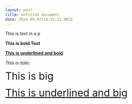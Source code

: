 ```yaml
---
layout: post
title: Untitled document
date: 2014-09-01T14:51:11.002Z
---
```

<body class="c2">
   <p style="widows:2;orphans:2;direction:ltr">
      <span>This is text in a p</span>
   </p>
   <p style="widows:2;orphans:2;direction:ltr">
      <span style="font-weight:bold">This is bold Text</span>
   </p>
   <p style="widows:2;orphans:2;direction:ltr">
      <span style="font-weight:bold;text-decoration:underline">This is underlined and bold</span>
   </p>
   <p style="widows:2;orphans:2;direction:ltr">
      <span style="font-style:italic">This is italic</span>
   </p>
   <p style="widows:2;orphans:2;direction:ltr">
      <span style="font-size:24pt">This is big</span>
   </p>
   <p style="widows:2;orphans:2;direction:ltr">
      <span style="font-size:24pt;text-decoration:underline">This is underlined and big</span>
   </p>
</body>